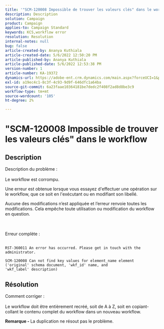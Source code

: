 ```yaml
---
title: '"SCM-120008 Impossible de trouver les valeurs clés" dans le workflow"'
description: Description
solution: Campaign
product: Campaign
applies-to: Campaign Standard
keywords: KCS,workflow error
resolution: Resolution
internal-notes: null
bug: false
article-created-by: Ananya Kuthiala
article-created-date: 5/6/2022 12:50:20 PM
article-published-by: Ananya Kuthiala
article-published-date: 5/6/2022 12:53:38 PM
version-number: 1
article-number: KA-19372
dynamics-url: https://adobe-ent.crm.dynamics.com/main.aspx?forceUCI=1&pagetype=entityrecord&etn=knowledgearticle&id=3002eb10-3bcd-ec11-a7b5-0022480b639b
exl-id: a19ec4c1-8c3f-4c93-9d9f-646dfc1a64ba
source-git-commit: 6a23faae10364181be7dedc2f408f2ad8d8be3c9
workflow-type: tm+mt
source-wordcount: '105'
ht-degree: 2%

---
```


# &quot;SCM-120008 Impossible de trouver les valeurs clés&quot; dans le workflow

## Description

Description du problème :<br><br>
Le workflow est corrompu.

Une erreur est obtenue lorsque vous essayez d&#39;effectuer une opération sur le workflow, que ce soit en l&#39;exécutant ou en modifiant son libellé.

Aucune des modifications n’est appliquée et l’erreur renvoie toutes les modifications. Cela empêche toute utilisation ou modification du workflow en question.

<br><br>Erreur complète :<br><br>

```
RST-360011 An error has occurred. Please get in touch with the administrator.

SCM-120008 Can not find key values for element_name element ('original' schema document, 'wkf_id' name, and 'wkf_label' description)
```


## Résolution

Comment corriger :<br><br>
Le workflow doit être entièrement recréé, soit de A à Z, soit en copiant-collant le contenu complet du workflow dans un nouveau workflow.

<b>Remarque - </b>La duplication ne résout pas le problème.
